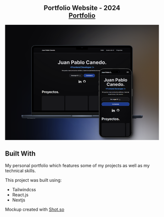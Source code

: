 <h2 align="center">
  Portfolio Website - 2024<br/>
  <a href="https://portfolio-juan-pablo-canedos-projects.vercel.app/" target="_blank">Portfolio</a>
</h2>
<div align="center">
  <img alt="Demo" src="./images/readme-img1.webp" />
</div>

## Built With

My personal portfolio which features some of my projects as well as my technical skills.<br/>

This project was built using:

- Tailwindcss
- React.js
- Nextjs

Mockup created with [Shot.so](https://shots.so/)<br/>
